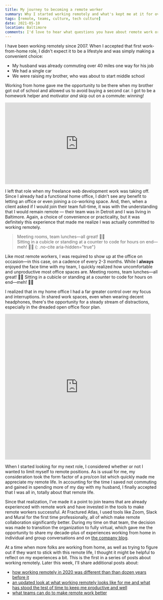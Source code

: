 ```yaml
---
title: My journey to becoming a remote worker
summary: Why I started working remotely and what's kept me at it for over a decade.
tags: [remote, teams, culture, tech culture]
date: 2021-05-10
location: Baltimore
comments: I'd love to hear what questions you have about remote work or other areas of my experience that might be beneficial to write about.
---
```


I have been working remotely since 2007. When I accepted that first work-from-home role, I didn't expect it to be a lifestyle and was simply making a convenient choice:

- My husband was already commuting over 40 miles one way for his job
- We had a single car
- We were raising my brother, who was about to start middle school

Working from home gave me the opportunity to be there when my brother got out of school and allowed us to avoid buying a second car. I got to be a homework helper and motivator _and_ skip out on a commute: winning!

<div class="embed-container giphy">
  <iframe src="https://giphy.com/embed/jpPo90LFJY9D2nb7Y9" width="480" height="269" frameBorder="0" class="giphy-embed" allowFullScreen></iframe>
</div>

I left that role when my freelance web development work was taking off. Since I already had a functional home office, I didn't see any benefit to letting an office or even joining a co-working space. And, then, when a client asked if I would join their team full-time, it was with the understanding that I would remain remote &mdash; their team was in Detroit and I was living in Baltimore. Again, a choice of convenience or practicality, but it was definitely this experience that made me realize I was actually committed to working remotely.

> Meeting rooms, team lunches&mdash;all great! 👍🏻<br> Sitting in a cubicle or standing at a counter to code for hours on end&mdash;meh! 👎🏻 {: .no-cite aria-hidden="true"}

Like most remote workers, I was required to show up at the office on occasion&mdash;in this case, on a cadence of every 2-3 months. While I **always** enjoyed the face time with my team, I quickly realized how uncomfortable and unproductive most office spaces are. Meeting rooms, team lunches&mdash;all great! 👍🏻 Sitting in a cubicle or standing at a counter to code for hours on end&mdash;meh! 👎🏻

I realized that in my home office I had a far greater control over my focus and interruptions. In shared work spaces, even when wearing decent headphones, there's the opportunity for a steady stream of distractions, especially in the dreaded open office floor plan.

<div class="embed-container giphy">
  <iframe src="https://giphy.com/embed/lPQjpgB2c2yoR7HQaa" width="480" height="480" frameBorder="0" class="giphy-embed" allowFullScreen></iframe>
</div>

When I started looking for my next role, I considered whether or not I wanted to limit myself to remote positions. As is usual for me, my consideration took the form factor of a pro/con list which quickly made me appreciate my remote life. In accounting for the time I saved not commuting and gained in spending more of my day with my husband, I finally accepted that I was all in, totally about that remote life.

Since that realization, I've made it a point to join teams that are already experienced with remote work and have invested in the tools to make remote workers successful. At Fractured Atlas, I used tools like Zoom, Slack and Mural for the first time professionally, all of which make remote collaboration significantly better. During my time on that team, the decision was made to transition the organization to fully virtual, which gave me the opportunity to share my decade-plus of experiences working from home in individual and group conversations and on [the company blog](https://blog.fracturedatlas.org/how-we-work-virtually-featuring-angelique-weger-ded335653265).

At a time when more folks are working from home, as well as trying to figure out if they want to stick with this remote life, I thought it might be helpful to reflect on my experiences a bit. This is the first in a series of posts about working remotely. Later this week, I'll share additional posts about:

- [how working remotely in 2020 was different than than dozen years before it](/blog/2021/working-through-a-pandemic/)
- [an updated look at what working remotely looks like for me and what has stood the test of time to keep me productive and well](/blog/2021/remote-lessons/)
- [what teams can do to make remote work better](/blog/2021/better-remote-teams/)
